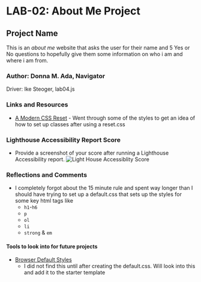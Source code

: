 # LAB-02: About Me Project

## Project Name

This is an *about me* website that asks the user for their name and 5 Yes or No questions to hopefully give them some information on who i am and where i am from. 

### Author: Donna M. Ada, Navigator

Driver: Ike Steoger, lab04.js

### Links and Resources

* [A Modern CSS Reset](https://andy-bell.co.uk/a-modern-css-reset/) - Went through some of the styles to get an idea of how to set up classes after using a reset.css


### Lighthouse Accessibility Report Score

* Provide a screenshot of your score after running a Lighthouse Accessibility report.
![Light House Accessiblity Score](./img/lighthouseScore.png)

### Reflections and Comments

* I completely forgot about the 15 minute rule and spent way longer than I should have trying to set up a default.css that sets up the styles for some key html tags like 
    * `h1`-`h6`
    * `p`
    * `ol`
    * `li`
    * `strong` & `em`

#### Tools to look into for future projects
* [Browser Default Styles](https://browserdefaultstyles.com/)  
    * I did not find this until after creating the default.css. Will look into this and add it to the starter template